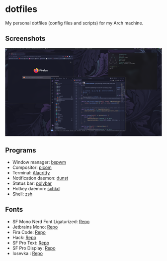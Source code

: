 # dotfiles

My personal dotfiles (config files and scripts) for my Arch machine.

## Screenshots

![Desktop](./screenshots/2024-08-26_11:25_screenshot.png)

## Programs

- Window manager: [bspwm](https://github.com/baskerville/bspwm)
- Compositor: [picom](https://github.com/yshui/picom)
- Terminal: [Alacritty](https://github.com/alacritty/alacritty)
- Notification daemon: [dunst](https://github.com/dunst-project/dunst)
- Status bar: [polybar](https://github.com/polybar/polybar)
- Hotkey daemon: [sxhkd](https://github.com/baskerville/sxhkd)
- Shell: [zsh](https://www.zsh.org/)

## Fonts

- SF Mono Nerd Font Ligaturized: [Repo](https://github.com/shaunsingh/SFMono-Nerd-Font-Ligaturized)
- Jetbrains Mono: [Repo](https://github.com/JetBrains/JetBrainsMono)
- Fira Code: [Repo](https://github.com/tonsky/FiraCode)
- Hack: [Repo](https://github.com/source-foundry/Hack)
- SF Pro Text: [Repo](https://github.com/sahibjotsaggu/San-Francisco-Pro-Fonts)
- SF Pro Display: [Repo](https://github.com/sahibjotsaggu/San-Francisco-Pro-Fonts)
- Iosevka : [Repo](https://github.com/be5invis/Iosevka)
